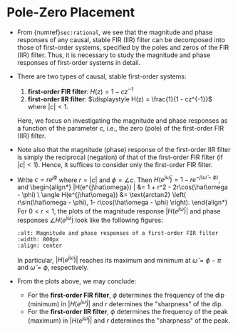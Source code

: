 # Pole-Zero Placement

* From {numref}`sec:rational`, we see that the magnitude and phase
  responses of any causal, stable FIR (IIR) filter can be decomposed into
  those of first-order systems, specified by the poles and zeros of
  the FIR (IIR) filter. Thus, it is necessary to study the magnitude
  and phase responses of first-order systems in detail.

* There are two types of causal, stable first-order systems:
  1. **first-order FIR filter**: $\displaystyle H(z) = 1 - cz^{-1}$
  2. **first-order IIR filter**: $\displaystyle H(z) = \frac{1}{1 -
     cz^{-1}}$ where $|c| < 1$.

  Here, we focus on investigating the magnitude and phase responses as
  a function of the parameter $c$, i.e., the zero (pole) of the
  first-order FIR (IIR) filter.
 
* Note also that the magnitude (phase) response of the first-order IIR
  filter is simply the reciprocal (negation) of that of the
  first-order FIR filter (if $|c| <1$). Hence, it suffices to consider
  only the first-order FIR filter.

* Write $c=re^{j\phi}$ where $r=|c|$ and $\phi = \angle c$. Then
  $H(e^{j\hat\omega}) = 1 - re^{-j(\hat\omega - \phi)}$, and 
  \begin{align*}
  |H(e^{j\hat\omega}) | 
  &=
  1 + r^2 - 2r\cos(\hat\omega - \phi)
  \\
  \angle H(e^{j\hat\omega})
  &=
  \text{arctan2} \left( r\sin(\hat\omega - \phi), 1-
  r\cos(\hat\omega - \phi) \right).
  \end{align*}
  For $0<r<1$, the plots of the magnitude response $|H(e^{j\hat\omega})|$ and
  phase responses $\angle H(e^{j\hat\omega})$ look like the following figures:
  ```{image} ../figs/magphase.jpg
  :alt: Magnitude and phase responses of a first-order FIR filter
  :width: 800px
  :align: center
  ```
  In particular, $|H(e^{j\hat\omega})|$ reaches its maximum and
  minimum at $\hat\omega = \phi-\pi$ and $\hat\omega=\phi$,
  respectively. 

* From the plots above, we may conclude:
  - For the **first-order FIR filter**, $\phi$ determines the
    frequency of the dip (minimum) in $|H(e^{j\hat\omega})|$ and $r$
    determines the "sharpness" of the dip.
  - For the **first-order IIR filter**, $\phi$ determines the
    frequency of the peak (maximum) in $|H(e^{j\hat\omega})|$ and $r$
    determines the "sharpness" of the peak.
